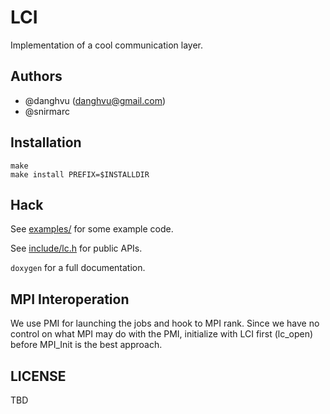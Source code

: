 # LCI
Implementation of a cool communication layer.

## Authors

- \@danghvu (danghvu@gmail.com)
- \@snirmarc

## Installation
```
make
make install PREFIX=$INSTALLDIR
```

## Hack

See [examples/](https://github.com/uiuc-hpc/LC/tree/master/examples) for some example code.

See [include/lc.h](https://github.com/uiuc-hpc/LC/blob/master/include/lc.h) for public APIs.

`doxygen` for a full documentation.

## MPI Interoperation

We use PMI for launching the jobs and hook to MPI rank. Since we have no
control on what MPI may do with the PMI, initialize with LCI first (lc_open)
before MPI_Init is the best approach.

## LICENSE
TBD
